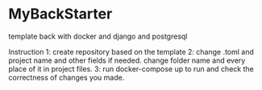 # MyBackStarter
template back with docker and django and postgresql

Instruction
1: create repository based on the template
2: change .toml and project name and other fields if needed. change folder name and every place of it in project files.
3: run docker-compose up to run and check the correctness of changes you made.
